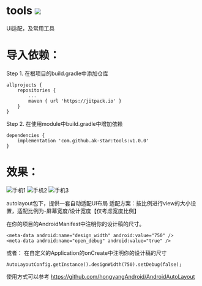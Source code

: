 # tools [![](https://jitpack.io/v/ak-star/tools.svg)](https://jitpack.io/#ak-star/tools)
Ui适配，及常用工具

# 导入依赖：

Step 1. 在根项目的build.gradle中添加仓库
```
allprojects {
	repositories {
		...
		maven { url 'https://jitpack.io' }
	}
}
```
Step 2. 在使用module中build.gradle中增加依赖
```
dependencies {
	implementation 'com.github.ak-star:tools:v1.0.0'
}
```

# 效果：
![手机1](https://user-images.githubusercontent.com/16659573/41703676-bfafade0-7566-11e8-98d4-a7d2a4ffd99b.png)
![手机2](https://user-images.githubusercontent.com/16659573/41703680-c12b8824-7566-11e8-815e-db368a2e1521.jpg)
![手机3](https://user-images.githubusercontent.com/16659573/41703681-c29ab4c8-7566-11e8-97e5-4d2470b22674.jpg)

autolayout包下，提供一套自动适配UI布局
适配方案：按比例进行view的大小设置，适配比例为-屏幕宽度/设计宽度【仅考虑宽度比例】

在你的项目的AndroidManifest中注明你的设计稿的尺寸。

```
<meta-data android:name="design_width" android:value="750" />
<meta-data android:name="open_debug" android:value="true" />
```
或者：
在自定义的Application的onCreate中注明你的设计稿的尺寸
```
AutoLayoutConfig.getInstance().designWidth(750).setDebug(false);
```

使用方式可以参考 https://github.com/hongyangAndroid/AndroidAutoLayout
